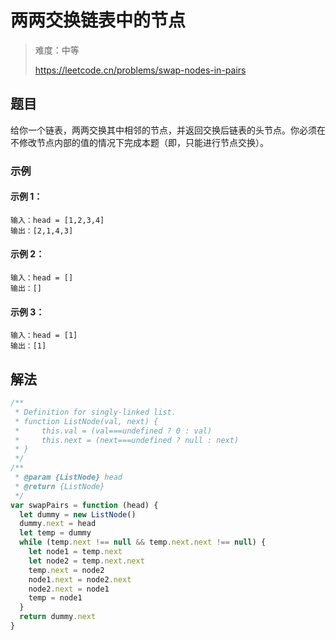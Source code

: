 # 两两交换链表中的节点

> 难度：中等
>
> https://leetcode.cn/problems/swap-nodes-in-pairs

## 题目

给你一个链表，两两交换其中相邻的节点，并返回交换后链表的头节点。你必须在不修改节点内部的值的情况下完成本题（即，只能进行节点交换）。

### 示例

#### 示例 1：

```
输入：head = [1,2,3,4]
输出：[2,1,4,3]
```

#### 示例 2：

```
输入：head = []
输出：[]
```

#### 示例 3：

```
输入：head = [1]
输出：[1]
```

## 解法

```javascript
/**
 * Definition for singly-linked list.
 * function ListNode(val, next) {
 *     this.val = (val===undefined ? 0 : val)
 *     this.next = (next===undefined ? null : next)
 * }
 */
/**
 * @param {ListNode} head
 * @return {ListNode}
 */
var swapPairs = function (head) {
  let dummy = new ListNode()
  dummy.next = head
  let temp = dummy
  while (temp.next !== null && temp.next.next !== null) {
    let node1 = temp.next
    let node2 = temp.next.next
    temp.next = node2
    node1.next = node2.next
    node2.next = node1
    temp = node1
  }
  return dummy.next
}
```
